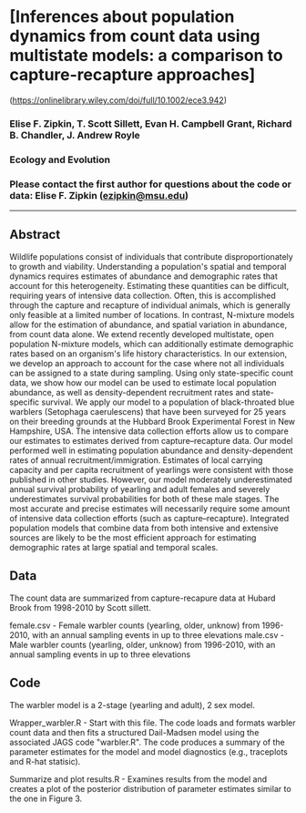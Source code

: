 # [Inferences about population dynamics from count data using multistate models: a comparison to capture-recapture approaches]
(https://onlinelibrary.wiley.com/doi/full/10.1002/ece3.942)

### Elise F. Zipkin, T. Scott Sillett, Evan H. Campbell Grant, Richard B. Chandler, J. Andrew Royle 

### Ecology and Evolution

### Please contact the first author for questions about the code or data: Elise F. Zipkin (ezipkin@msu.edu)
________________________________________________________________________________________________________________________________________

## Abstract ##
Wildlife populations consist of individuals that contribute disproportionately to growth and viability. Understanding a population's spatial and temporal dynamics requires estimates of abundance and demographic rates that account for this heterogeneity. Estimating these quantities can be difficult, requiring years of intensive data collection. Often, this is accomplished through the capture and recapture of individual animals, which is generally only feasible at a limited number of locations. In contrast, N-mixture models allow for the estimation of abundance, and spatial variation in abundance, from count data alone. We extend recently developed multistate, open population N-mixture models, which can additionally estimate demographic rates based on an organism's life history characteristics. In our extension, we develop an approach to account for the case where not all individuals can be assigned to a state during sampling. Using only state-specific count data, we show how our model can be used to estimate local population abundance, as well as density-dependent recruitment rates and state-specific survival. We apply our model to a population of black-throated blue warblers (Setophaga caerulescens) that have been surveyed for 25 years on their breeding grounds at the Hubbard Brook Experimental Forest in New Hampshire, USA. The intensive data collection efforts allow us to compare our estimates to estimates derived from capture–recapture data. Our model performed well in estimating population abundance and density-dependent rates of annual recruitment/immigration. Estimates of local carrying capacity and per capita recruitment of yearlings were consistent with those published in other studies. However, our model moderately underestimated annual survival probability of yearling and adult females and severely underestimates survival probabilities for both of these male stages. The most accurate and precise estimates will necessarily require some amount of intensive data collection efforts (such as capture–recapture). Integrated population models that combine data from both intensive and extensive sources are likely to be the most efficient approach for estimating demographic rates at large spatial and temporal scales.

## Data
The count data are summarized from capture-recapure data at Hubard Brook from 1998-2010 by Scott sillett.

female.csv - Female warbler counts (yearling, older, unknow) from 1996-2010, with an annual sampling events in up to three elevations
male.csv - Male warbler counts (yearling, older, unknow) from 1996-2010, with an annual sampling events in up to three elevations

## Code
The warbler model is a 2-stage (yearling and adult), 2 sex model. 

Wrapper_warbler.R - Start with this file. The code loads and formats warbler count data and then fits a structured Dail-Madsen model using the associated JAGS code "warbler.R". The code produces a summary of the parameter estimates for the model and model diagnostics (e.g., traceplots and R-hat statisic).

Summarize and plot results.R - Examines results from the model and creates a plot of the posterior distribution of parameter estimates similar to the one in Figure 3.
